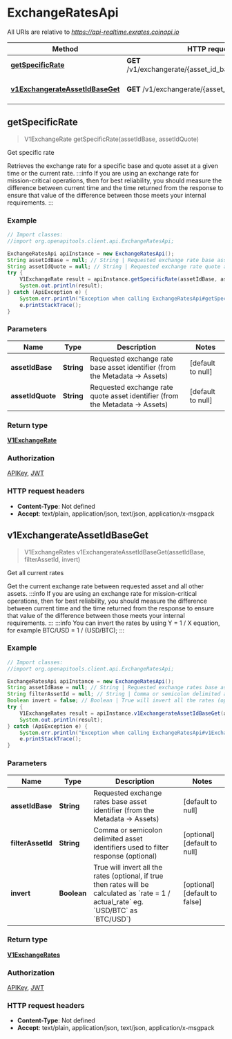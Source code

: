 # ExchangeRatesApi

All URIs are relative to *https://api-realtime.exrates.coinapi.io*

Method | HTTP request | Description
------------- | ------------- | -------------
[**getSpecificRate**](ExchangeRatesApi.md#getSpecificRate) | **GET** /v1/exchangerate/{asset_id_base}/{asset_id_quote} | Get specific rate
[**v1ExchangerateAssetIdBaseGet**](ExchangeRatesApi.md#v1ExchangerateAssetIdBaseGet) | **GET** /v1/exchangerate/{asset_id_base} | Get all current rates



## getSpecificRate

> V1ExchangeRate getSpecificRate(assetIdBase, assetIdQuote)

Get specific rate

Retrieves the exchange rate for a specific base and quote asset at a given time or the current rate.              :::info If you are using an exchange rate for mission-critical operations, then for best reliability, you should measure the difference between current time and the time returned from the response to ensure that value of the difference between those meets your internal requirements. :::

### Example

```java
// Import classes:
//import org.openapitools.client.api.ExchangeRatesApi;

ExchangeRatesApi apiInstance = new ExchangeRatesApi();
String assetIdBase = null; // String | Requested exchange rate base asset identifier (from the Metadata -> Assets)
String assetIdQuote = null; // String | Requested exchange rate quote asset identifier (from the Metadata -> Assets)
try {
    V1ExchangeRate result = apiInstance.getSpecificRate(assetIdBase, assetIdQuote);
    System.out.println(result);
} catch (ApiException e) {
    System.err.println("Exception when calling ExchangeRatesApi#getSpecificRate");
    e.printStackTrace();
}
```

### Parameters


Name | Type | Description  | Notes
------------- | ------------- | ------------- | -------------
 **assetIdBase** | **String**| Requested exchange rate base asset identifier (from the Metadata -&gt; Assets) | [default to null]
 **assetIdQuote** | **String**| Requested exchange rate quote asset identifier (from the Metadata -&gt; Assets) | [default to null]

### Return type

[**V1ExchangeRate**](V1ExchangeRate.md)

### Authorization

[APIKey](../README.md#APIKey), [JWT](../README.md#JWT)

### HTTP request headers

- **Content-Type**: Not defined
- **Accept**: text/plain, application/json, text/json, application/x-msgpack


## v1ExchangerateAssetIdBaseGet

> V1ExchangeRates v1ExchangerateAssetIdBaseGet(assetIdBase, filterAssetId, invert)

Get all current rates

Get the current exchange rate between requested asset and all other assets.              :::info If you are using an exchange rate for mission-critical operations, then for best reliability, you should measure the difference between current time and the time returned from the response to ensure that value of the difference between those meets your internal requirements. :::              :::info You can invert the rates by using Y &#x3D; 1 / X equation, for example BTC/USD &#x3D; 1 / (USD/BTC); :::

### Example

```java
// Import classes:
//import org.openapitools.client.api.ExchangeRatesApi;

ExchangeRatesApi apiInstance = new ExchangeRatesApi();
String assetIdBase = null; // String | Requested exchange rates base asset identifier (from the Metadata -> Assets)
String filterAssetId = null; // String | Comma or semicolon delimited asset identifiers used to filter response (optional)
Boolean invert = false; // Boolean | True will invert all the rates (optional, if true then rates will be calculated as `rate = 1 / actual_rate` eg. `USD/BTC` as `BTC/USD`)
try {
    V1ExchangeRates result = apiInstance.v1ExchangerateAssetIdBaseGet(assetIdBase, filterAssetId, invert);
    System.out.println(result);
} catch (ApiException e) {
    System.err.println("Exception when calling ExchangeRatesApi#v1ExchangerateAssetIdBaseGet");
    e.printStackTrace();
}
```

### Parameters


Name | Type | Description  | Notes
------------- | ------------- | ------------- | -------------
 **assetIdBase** | **String**| Requested exchange rates base asset identifier (from the Metadata -&gt; Assets) | [default to null]
 **filterAssetId** | **String**| Comma or semicolon delimited asset identifiers used to filter response (optional) | [optional] [default to null]
 **invert** | **Boolean**| True will invert all the rates (optional, if true then rates will be calculated as &#x60;rate &#x3D; 1 / actual_rate&#x60; eg. &#x60;USD/BTC&#x60; as &#x60;BTC/USD&#x60;) | [optional] [default to false]

### Return type

[**V1ExchangeRates**](V1ExchangeRates.md)

### Authorization

[APIKey](../README.md#APIKey), [JWT](../README.md#JWT)

### HTTP request headers

- **Content-Type**: Not defined
- **Accept**: text/plain, application/json, text/json, application/x-msgpack

